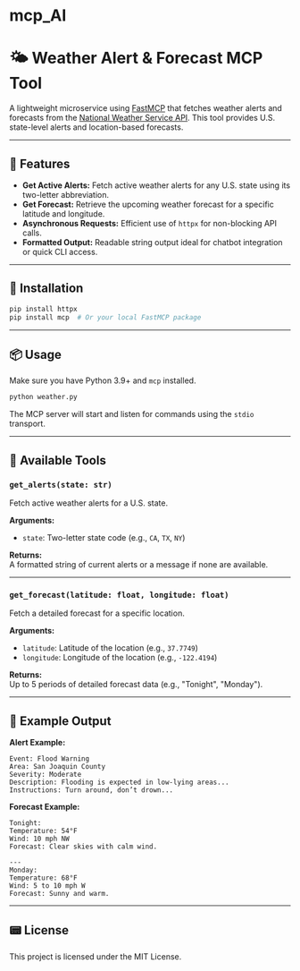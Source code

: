 # mcp_AI

# 🌤️ Weather Alert & Forecast MCP Tool

A lightweight microservice using [FastMCP](https://pypi.org/project/mcp/) that fetches weather alerts and forecasts from the [National Weather Service API](https://www.weather.gov/documentation/services-web-api). This tool provides U.S. state-level alerts and location-based forecasts.

---

## 🚀 Features

- **Get Active Alerts:** Fetch active weather alerts for any U.S. state using its two-letter abbreviation.
- **Get Forecast:** Retrieve the upcoming weather forecast for a specific latitude and longitude.
- **Asynchronous Requests:** Efficient use of `httpx` for non-blocking API calls.
- **Formatted Output:** Readable string output ideal for chatbot integration or quick CLI access.

---

## 👷️ Installation

```bash
pip install httpx
pip install mcp  # Or your local FastMCP package
```

---

## 📦 Usage

Make sure you have Python 3.9+ and `mcp` installed.

```bash
python weather.py
```

The MCP server will start and listen for commands using the `stdio` transport.

---

## 🧰 Available Tools

### `get_alerts(state: str)`

Fetch active weather alerts for a U.S. state.

**Arguments:**

- `state`: Two-letter state code (e.g., `CA`, `TX`, `NY`)

**Returns:**\
A formatted string of current alerts or a message if none are available.

---

### `get_forecast(latitude: float, longitude: float)`

Fetch a detailed forecast for a specific location.

**Arguments:**

- `latitude`: Latitude of the location (e.g., `37.7749`)
- `longitude`: Longitude of the location (e.g., `-122.4194`)

**Returns:**\
Up to 5 periods of detailed forecast data (e.g., "Tonight", "Monday").

---

## 🧪 Example Output

**Alert Example:**

```
Event: Flood Warning  
Area: San Joaquin County  
Severity: Moderate  
Description: Flooding is expected in low-lying areas...  
Instructions: Turn around, don’t drown...
```

**Forecast Example:**

```
Tonight:
Temperature: 54°F
Wind: 10 mph NW
Forecast: Clear skies with calm wind.

---
Monday:
Temperature: 68°F
Wind: 5 to 10 mph W
Forecast: Sunny and warm.
```

---

## 📟 License

This project is licensed under the MIT License.




 
